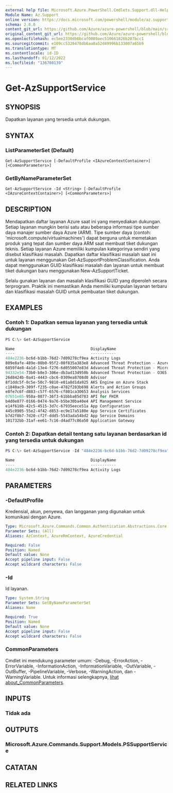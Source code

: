 ```yaml
---
external help file: Microsoft.Azure.PowerShell.Cmdlets.Support.dll-Help.xml
Module Name: Az.Support
online version: https://docs.microsoft.com/powershell/module/az.support/get-azsupportservice
schema: 2.0.0
content_git_url: https://github.com/Azure/azure-powershell/blob/main/src/Support/Support/help/Get-AzSupportService.md
original_content_git_url: https://github.com/Azure/azure-powershell/blob/main/src/Support/Support/help/Get-AzSupportService.md
ms.openlocfilehash: ec5ee2330db6bcaf0089aec510661826b207bcc1
ms.sourcegitcommit: e109cc5320478db6aa8a52d49996b133007a65b9
ms.translationtype: MT
ms.contentlocale: id-ID
ms.lasthandoff: 01/12/2022
ms.locfileid: "136708139"
---
```

# Get-AzSupportService

## SYNOPSIS
Dapatkan layanan yang tersedia untuk dukungan. 

## SYNTAX

### ListParameterSet (Default)
```
Get-AzSupportService [-DefaultProfile <IAzureContextContainer>] [<CommonParameters>]
```

### GetByNameParameterSet
```
Get-AzSupportService -Id <String> [-DefaultProfile <IAzureContextContainer>] [<CommonParameters>]
```

## DESCRIPTION
Mendapatkan daftar layanan Azure saat ini yang menyediakan dukungan. Setiap layanan mungkin berisi satu atau beberapa informasi tipe sumber daya manajer sumber daya Azure (ARM). Tipe sumber daya (contoh: 'microsoft.compute/virtualmachines') dapat berguna untuk memetakan produk yang tepat dan sumber daya ARM saat membuat tiket dukungan teknis. Setiap layanan Azure memiliki kumpulan kategorinya sendiri yang disebut klasifikasi masalah. Dapatkan daftar klasifikasi masalah saat ini untuk layanan menggunakan Get-AzSupportProblemClassification. Anda dapat menggunakan GUID klasifikasi masalah dan layanan untuk membuat tiket dukungan baru menggunakan New-AzSupportTicket.

Selalu gunakan layanan dan masalah klasifikasi GUID yang diperoleh secara terprogram. Praktik ini memastikan Anda memiliki kumpulan layanan terbaru dan klasifikasi masalah GUID untuk pembuatan tiket dukungan.

## EXAMPLES

### Contoh 1: Dapatkan semua layanan yang tersedia untuk dukungan
```powershell
PS C:\> Get-AzSupportService

Name                                 DisplayName
----                                 -----------
484e2236-bc6d-b1bb-76d2-7d09278cf9ea Activity Logs
809e8afe-489e-08b0-95f2-08f835a383e8 Advanced Threat Protection - Azure
6859f4e8-4a1d-13e4-f276-6d055007e83d Advanced Threat Protection - Microsoft Defender
94332e54-73b0-b8e3-306e-db3ad13d950b Advanced Threat Protection - O365
26d8424b-0a41-4443-cbc6-0309ea8708d0 Advisor
8f1ddc5f-0c5e-50c7-9810-e01a8d1da925 AKS Engine on Azure Stack
c1840ac9-309f-f235-c0ae-4782f283b698 Alerts and Action Groups
e8fe7c6f-d883-c57f-6576-cf801ca30653 Analysis Services
07651e65-958a-0877-36f3-61bbba85d783 API for FHIR
b4d0e877-0166-0474-9a76-b5be30ba40e4 API Management Service
e14f616b-42c5-4515-3d7c-67935eece51a App Configuration
445c0905-55e2-4f42-d853-ec9e17a5180e App Service Certificates
b7d2f8b7-7d20-cf2f-ddd5-5543ada54bd2 App Service Domains
101732bb-31af-ee61-7c16-d4ad77c86a50 Application Gateway
```

### Contoh 2: Dapatkan detail tentang satu layanan berdasarkan id yang tersedia untuk dukungan
```powershell
PS C:\> Get-AzSupportService -Id "484e2236-bc6d-b1bb-76d2-7d09278cf9ea"

Name                                 DisplayName
----                                 -----------
484e2236-bc6d-b1bb-76d2-7d09278cf9ea Activity Logs
```

## PARAMETERS

### -DefaultProfile
Kredensial, akun, penyewa, dan langganan yang digunakan untuk komunikasi dengan Azure.

```yaml
Type: Microsoft.Azure.Commands.Common.Authentication.Abstractions.Core.IAzureContextContainer
Parameter Sets: (All)
Aliases: AzContext, AzureRmContext, AzureCredential

Required: False
Position: Named
Default value: None
Accept pipeline input: False
Accept wildcard characters: False
```

### -Id
Id layanan.

```yaml
Type: System.String
Parameter Sets: GetByNameParameterSet
Aliases: Name

Required: True
Position: Named
Default value: None
Accept pipeline input: False
Accept wildcard characters: False
```

### CommonParameters
Cmdlet ini mendukung parameter umum: -Debug, -ErrorAction, -ErrorVariable, -InformationAction, -InformationVariable, -OutVariable, -OutBuffer, -PipelineVariable, -Verbose, -WarningAction, dan -WarningVariable. Untuk informasi selengkapnya, [lihat about_CommonParameters](http://go.microsoft.com/fwlink/?LinkID=113216).

## INPUTS

### Tidak ada

## OUTPUTS

### Microsoft.Azure.Commands.Support.Models.PSSupportService

## CATATAN

## RELATED LINKS
